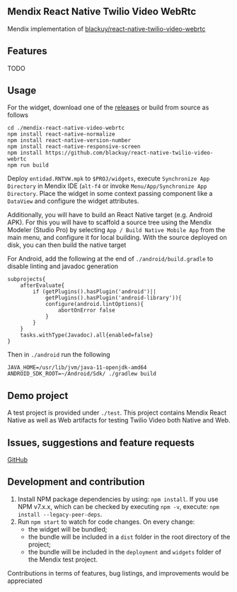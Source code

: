 ## Mendix React Native Twilio Video WebRtc
Mendix implementation of [blackuy/react-native-twilio-video-webrtc](https://github.com/blackuy/react-native-twilio-video-webrtc)

## Features
TODO

## Usage
For the widget, download one of the [releases](https://github.com/Entidad/mendix-react-native-twilio-video-webrtc/releases) or build from source as follows

```
cd ./mendix-react-native-video-webrtc
npm install react-native-normalize
npm install react-native-version-number
npm install react-native-responsive-screen
npm install https://github.com/blackuy/react-native-twilio-video-webrtc
npm run build
```

Deploy `entidad.RNTVW.mpk` to `$PROJ/widgets`, execute `Synchronize App Directory` in Mendix IDE (`alt-f4` or invoke `Menu/App/Synchronize App Directory`. Place the widget in some context passing component like a `DataView` and configure the widget attributes.

Additionally, you will have to build an React Native target (e.g. Android APK). For this you will have to scaffold a source tree using the Mendix Modeler (Studio Pro) by selecting `App / Build Native Mobile App` from the main menu, and configure it for local building. With the source deployed on disk, you can then build the native target

For Android, add the following at the end of `./android/build.gradle` to disable linting and javadoc generation

```
subprojects{
	afterEvaluate{
		if (getPlugins().hasPlugin('android')||
			getPlugins().hasPlugin('android-library')){
			configure(android.lintOptions){
				abortOnError false
			}
		}
	}
	tasks.withType(Javadoc).all{enabled=false}
}
```

Then in `./android` run the following

```
JAVA_HOME=/usr/lib/jvm/java-11-openjdk-amd64 ANDROID_SDK_ROOT=~/Android/Sdk/ ./gradlew build
```

## Demo project
A test project is provided under `./test`. This project contains Mendix React Native as well as Web artifacts for testing Twilio Video both Native and Web.

## Issues, suggestions and feature requests
[GitHub](https://github.com/Entidad/mendix-react-native-twilio-video-webrtc/issues)


## Development and contribution

1. Install NPM package dependencies by using: `npm install`. If you use NPM v7.x.x, which can be checked by executing `npm -v`, execute: `npm install --legacy-peer-deps`.
1. Run `npm start` to watch for code changes. On every change:
    - the widget will be bundled;
    - the bundle will be included in a `dist` folder in the root directory of the project;
    - the bundle will be included in the `deployment` and `widgets` folder of the Mendix test project.

Contributions in terms of features, bug listings, and improvements would be appreciated
